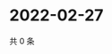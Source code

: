 # 2022-02-27

共 0 条

<!-- BEGIN WEIBO -->
<!-- 最后更新时间 Sun Feb 27 2022 01:13:31 GMT+0800 (China Standard Time) -->

<!-- END WEIBO -->
